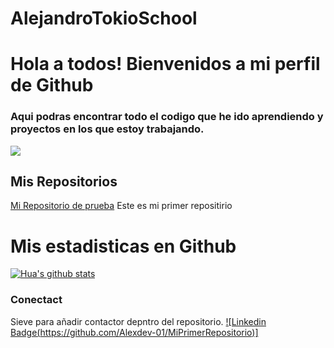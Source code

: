 # AlejandroTokioSchool
# Hola a todos! Bienvenidos a mi perfil de Github

### Aqui podras encontrar todo el codigo que he ido aprendiendo y proyectos en los que estoy trabajando.

![](https://cursos.com/wp-content/uploads/2021/04/academia-tokio-school.jpg.webp)

## Mis Repositorios

 [Mi Repositorio de prueba](https://github.com/Alexdev-01/MiPrimerRepositorio) Este es mi primer repositirio

# Mis estadisticas en Github
 [![Hua's github stats](https://github-readme-stats.vercel.app/api?username=Alexdev-01&show_icons=true&theme=dark)](https://github.com/Alexdev-01/MiPrimerRepositorio)

### Conectact
Sieve para añadir contactor depntro del repositorio.
[![Linkedin Badge(https://github.com/Alexdev-01/MiPrimerRepositorio)]](https://github.com/Alexdev-01/MiPrimerRepositorio)


